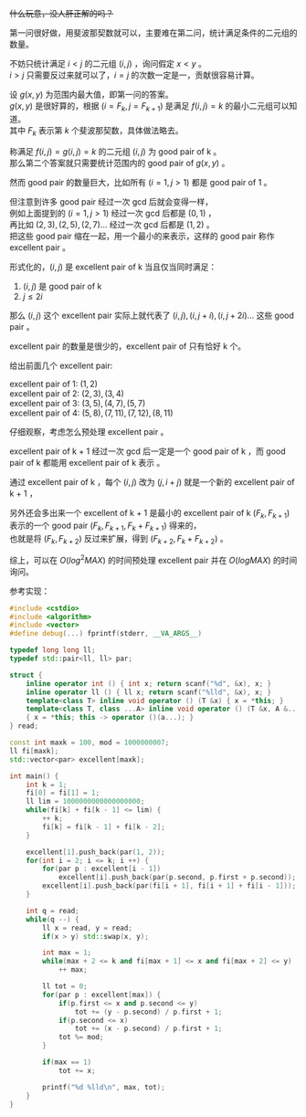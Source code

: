 ~~什么玩意，没人肝正解的吗？~~

第一问很好做，用斐波那契数就可以，主要难在第二问，统计满足条件的二元组的数量。

不妨只统计满足 $i < j$ 的二元组 $(i, j)$ ，询问假定 $x < y$ 。  
$i > j$ 只需要反过来就可以了，$i = j$ 的次数一定是一，贡献很容易计算。

设 $g(x, y)$ 为范围内最大值，即第一问的答案。  
$g(x, y)$ 是很好算的，根据 $(i=F_k, j=F_{k + 1})$ 是满足 $f(i, j) = k$ 的最小二元组可以知道。  
其中 $F_k$ 表示第 $k$ 个斐波那契数，具体做法略去。

称满足 $f(i, j) = g(i, j) = k$ 的二元组 $(i, j)$ 为 good pair of k 。  
那么第二个答案就只需要统计范围内的 good pair of $g(x, y)$ 。

然而 good pair 的数量巨大，比如所有 $(i=1, j>1)$ 都是 good pair of 1 。

但注意到许多 good pair 经过一次 gcd 后就会变得一样，  
例如上面提到的 $(i=1, j>1)$ 经过一次 gcd 后都是 $(0, 1)$ ，  
再比如 $(2, 3), (2, 5), (2, 7)...$ 经过一次 gcd 后都是 $(1, 2)$ 。  
把这些 good pair 缩在一起，用一个最小的来表示，这样的 good pair 称作 excellent pair 。

形式化的，$(i, j)$ 是 excellent pair of k 当且仅当同时满足：

1. $(i, j)$ 是 good pair of k
2. $j \leq 2i$

那么 $(i, j)$ 这个 excellent pair 实际上就代表了 $(i, j), (i, j + i), (i, j + 2i) ...$ 这些 good pair 。

excellent pair 的数量是很少的，excellent pair of 只有恰好 k 个。

给出前面几个 excellent pair:

excellent pair of 1: $(1, 2)$  
excellent pair of 2: $(2, 3), (3, 4)$  
excellent pair of 3: $(3, 5), (4, 7), (5, 7)$  
excellent pair of 4: $(5, 8), (7, 11), (7, 12), (8, 11)$

仔细观察，考虑怎么预处理 excellent pair 。

excellent pair of k + 1 经过一次 gcd 后一定是一个 good pair of k ，而 good pair of k 都能用 excellent pair of k 表示 。

通过 excellent pair of k ，每个 $(i, j)$ 改为 $(j, i + j)$ 就是一个新的 excellent pair of k + 1 ，

另外还会多出来一个 excellent of k + 1 是最小的 excellent pair of k $(F_k, F_{k+1})$ 表示的一个 good pair $(F_k, F_{k+1}, F_k + F_{k+1})$ 得来的，  
也就是将 $(F_k, F_{k+2})$ 反过来扩展，得到 $(F_{k+2}, F_k + F_{k+2})$ 。

综上，可以在 $O(log^2MAX)$ 的时间预处理 excellent pair 并在 $O(logMAX)$ 的时间询问。

参考实现：

```cpp
#include <cstdio>
#include <algorithm>
#include <vector>
#define debug(...) fprintf(stderr, __VA_ARGS__)

typedef long long ll;
typedef std::pair<ll, ll> par;

struct {
	inline operator int () { int x; return scanf("%d", &x), x; }
	inline operator ll () { ll x; return scanf("%lld", &x), x; }
	template<class T> inline void operator () (T &x) { x = *this; }
	template<class T, class ...A> inline void operator () (T &x, A &...a)
	{ x = *this; this -> operator ()(a...); }
} read;

const int maxk = 100, mod = 1000000007;
ll fi[maxk];
std::vector<par> excellent[maxk];

int main() {
	int k = 1;
	fi[0] = fi[1] = 1;
	ll lim = 1000000000000000000;
	while(fi[k] + fi[k - 1] <= lim) {
		++ k;
		fi[k] = fi[k - 1] + fi[k - 2];
	}

	excellent[1].push_back(par(1, 2));
	for(int i = 2; i <= k; i ++) {
		for(par p : excellent[i - 1])
			excellent[i].push_back(par(p.second, p.first + p.second));
		excellent[i].push_back(par(fi[i + 1], fi[i + 1] + fi[i - 1]));
	}

	int q = read;
	while(q --) {
		ll x = read, y = read;
		if(x > y) std::swap(x, y);

		int max = 1;
		while(max + 2 <= k and fi[max + 1] <= x and fi[max + 2] <= y)
			++ max;

		ll tot = 0;
		for(par p : excellent[max]) {
			if(p.first <= x and p.second <= y)
				tot += (y - p.second) / p.first + 1;
			if(p.second <= x)
				tot += (x - p.second) / p.first + 1;
			tot %= mod;
		}

		if(max == 1)
			tot += x;

		printf("%d %lld\n", max, tot);
	}
}
```
